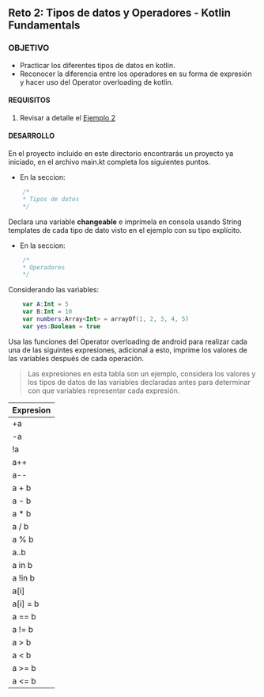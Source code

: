 ## Reto 2: Tipos de datos y Operadores - Kotlin Fundamentals

### OBJETIVO 

- Practicar los diferentes tipos de datos en kotlin.
- Reconocer la diferencia entre los operadores en su forma de expresión y hacer
uso del Operator overloading de kotlin.

#### REQUISITOS 

1. Revisar a detalle el [Ejemplo 2](/../../tree/master/Sesion-01/Ejemplo-02)

#### DESARROLLO

En el proyecto incluido en este directorio encontrarás un proyecto ya iniciado, en el archivo main.kt 
completa los siguientes puntos.

- En la seccion:
```kotlin
    /*
    * Tipos de datos
    */
```
Declara una variable **changeable** e imprímela en consola usando String templates de cada tipo de dato visto en el ejemplo con su tipo explícito.

- En la seccion:
```kotlin
    /*
    * Operadores
    */
```
Considerando las variables:
```kotlin
    var A:Int = 5
    var B:Int = 10
    var numbers:Array<Int> = arrayOf(1, 2, 3, 4, 5)
    var yes:Boolean = true
```
Usa las funciones del Operator overloading de android para realizar cada una de las siguintes expresiones, adicional a 
esto, imprime los valores de las variables después de cada operación.

> Las expresiones en esta tabla son un ejemplo, considera los valores y los tipos de datos de las variables declaradas antes
> para determinar con que variables representar cada expresión.

Expresion|
---------|
+a|
-a|
!a|
a++|
a--|
a + b|
a - b|
a * b|
a / b|
a % b|
a..b|
a in b|
a !in b|
a\[i]|
a\[i] = b|
a == b|
a != b|
a > b|
a < b|
a >= b|
a <= b|

